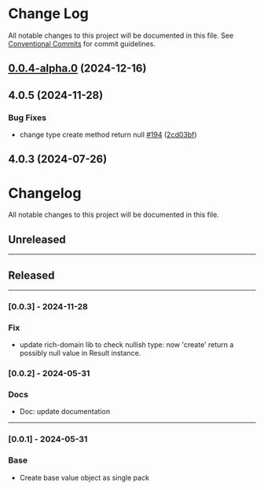 # Change Log

All notable changes to this project will be documented in this file.
See [Conventional Commits](https://conventionalcommits.org) for commit guidelines.

## [0.0.4-alpha.0](https://github.com/4lessandrodev/type-ddd/compare/@type-ddd/cnpj@0.0.2...@type-ddd/cnpj@0.0.4-alpha.0) (2024-12-16)



## 4.0.5 (2024-11-28)


### Bug Fixes

* change type create method return null [#194](https://github.com/4lessandrodev/type-ddd/issues/194) ([2cd03bf](https://github.com/4lessandrodev/type-ddd/commit/2cd03bf34387f4889a0a292ba350f2c0cfc753b7))



## 4.0.3 (2024-07-26)





# Changelog

All notable changes to this project will be documented in this file.

## Unreleased

---

## Released

---

### [0.0.3] - 2024-11-28

### Fix

- update rich-domain lib to check nullish type: now 'create' return a possibly null value in Result instance.

### [0.0.2] - 2024-05-31

### Docs

- Doc: update documentation

---

### [0.0.1] - 2024-05-31

### Base

- Create base value object as single pack
